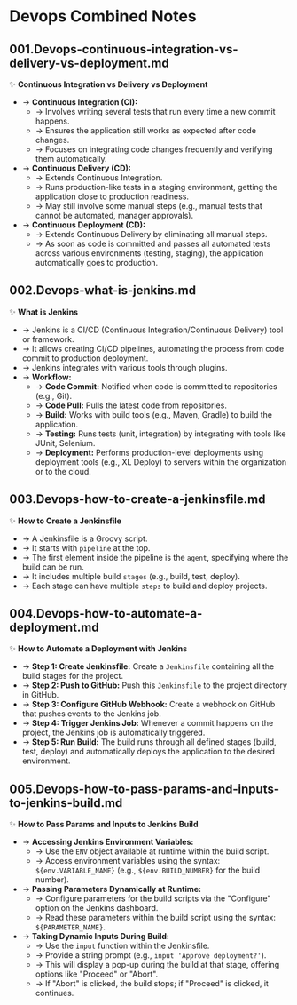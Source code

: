 # Devops Combined Notes

## 001.Devops-continuous-integration-vs-delivery-vs-deployment.md
✨ **Continuous Integration vs Delivery vs Deployment**
- → **Continuous Integration (CI):**
    - → Involves writing several tests that run every time a new commit happens.
    - → Ensures the application still works as expected after code changes.
    - → Focuses on integrating code changes frequently and verifying them automatically.
- → **Continuous Delivery (CD):**
    - → Extends Continuous Integration.
    - → Runs production-like tests in a staging environment, getting the application close to production readiness.
    - → May still involve some manual steps (e.g., manual tests that cannot be automated, manager approvals).
- → **Continuous Deployment (CD):**
    - → Extends Continuous Delivery by eliminating all manual steps.
    - → As soon as code is committed and passes all automated tests across various environments (testing, staging), the application automatically goes to production.

## 002.Devops-what-is-jenkins.md
✨ **What is Jenkins**
- → Jenkins is a CI/CD (Continuous Integration/Continuous Delivery) tool or framework.
- → It allows creating CI/CD pipelines, automating the process from code commit to production deployment.
- → Jenkins integrates with various tools through plugins.
- → **Workflow:**
    - → **Code Commit:** Notified when code is committed to repositories (e.g., Git).
    - → **Code Pull:** Pulls the latest code from repositories.
    - → **Build:** Works with build tools (e.g., Maven, Gradle) to build the application.
    - → **Testing:** Runs tests (unit, integration) by integrating with tools like JUnit, Selenium.
    - → **Deployment:** Performs production-level deployments using deployment tools (e.g., XL Deploy) to servers within the organization or to the cloud.

## 003.Devops-how-to-create-a-jenkinsfile.md
✨ **How to Create a Jenkinsfile**
- → A Jenkinsfile is a Groovy script.
- → It starts with `pipeline` at the top.
- → The first element inside the pipeline is the `agent`, specifying where the build can be run.
- → It includes multiple build `stages` (e.g., build, test, deploy).
- → Each stage can have multiple `steps` to build and deploy projects.

## 004.Devops-how-to-automate-a-deployment.md
✨ **How to Automate a Deployment with Jenkins**
- → **Step 1: Create Jenkinsfile:** Create a `Jenkinsfile` containing all the build stages for the project.
- → **Step 2: Push to GitHub:** Push this `Jenkinsfile` to the project directory in GitHub.
- → **Step 3: Configure GitHub Webhook:** Create a webhook on GitHub that pushes events to the Jenkins job.
- → **Step 4: Trigger Jenkins Job:** Whenever a commit happens on the project, the Jenkins job is automatically triggered.
- → **Step 5: Run Build:** The build runs through all defined stages (build, test, deploy) and automatically deploys the application to the desired environment.

## 005.Devops-how-to-pass-params-and-inputs-to-jenkins-build.md
✨ **How to Pass Params and Inputs to Jenkins Build**
- → **Accessing Jenkins Environment Variables:**
    - → Use the `ENV` object available at runtime within the build script.
    - → Access environment variables using the syntax: `${env.VARIABLE_NAME}` (e.g., `${env.BUILD_NUMBER}` for the build number).
- → **Passing Parameters Dynamically at Runtime:**
    - → Configure parameters for the build scripts via the "Configure" option on the Jenkins dashboard.
    - → Read these parameters within the build script using the syntax: `${PARAMETER_NAME}`.
- → **Taking Dynamic Inputs During Build:**
    - → Use the `input` function within the Jenkinsfile.
    - → Provide a string prompt (e.g., `input 'Approve deployment?'`).
    - → This will display a pop-up during the build at that stage, offering options like "Proceed" or "Abort".
    - → If "Abort" is clicked, the build stops; if "Proceed" is clicked, it continues.
